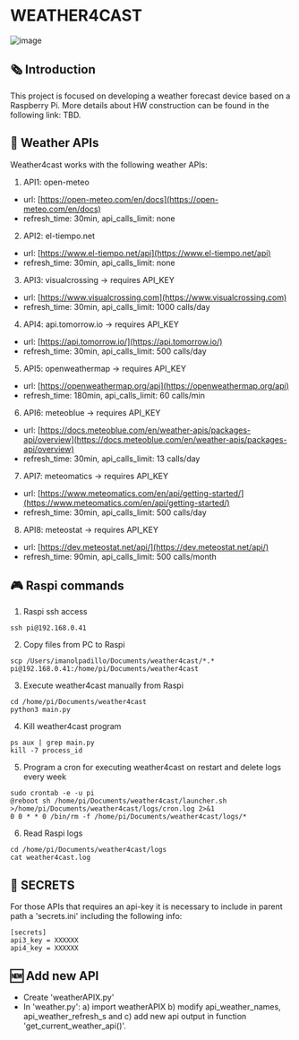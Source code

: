 # WEATHER4CAST
![image](https://github.com/imanolpadillo/weather4cast/assets/67315499/6c641faf-240b-4e6a-9bad-6b02a9b2b7c2)

## 🗞️ Introduction
This project is focused on developing a weather forecast device based on a Raspberry Pi. More details about HW construction can be found in the following link: TBD.

## 🔌 Weather APIs
Weather4cast works with the following weather APIs:

1. API1: open-meteo
  - url: [https://open-meteo.com/en/docs](https://open-meteo.com/en/docs)
  - refresh_time: 30min, api_calls_limit: none
2. API2: el-tiempo.net
  - url: [https://www.el-tiempo.net/api](https://www.el-tiempo.net/api)
  - refresh_time: 30min, api_calls_limit: none
3. API3: visualcrossing -> requires API_KEY
  - url: [https://www.visualcrossing.com](https://www.visualcrossing.com)
  - refresh_time: 30min, api_calls_limit: 1000 calls/day
4. API4: api.tomorrow.io -> requires API_KEY
  - url: [https://api.tomorrow.io/](https://api.tomorrow.io/)
  - refresh_time: 30min, api_calls_limit: 500 calls/day
5. API5: openweathermap -> requires API_KEY
  - url: [https://openweathermap.org/api](https://openweathermap.org/api)
  - refresh_time: 180min, api_calls_limit: 60 calls/min
6. API6: meteoblue -> requires API_KEY
  - url: [https://docs.meteoblue.com/en/weather-apis/packages-api/overview](https://docs.meteoblue.com/en/weather-apis/packages-api/overview)
  - refresh_time: 30min, api_calls_limit: 13 calls/day
7. API7: meteomatics -> requires API_KEY
  - url: [https://www.meteomatics.com/en/api/getting-started/](https://www.meteomatics.com/en/api/getting-started/)
  - refresh_time: 30min, api_calls_limit: 500 calls/day
8. API8: meteostat -> requires API_KEY
  - url: [https://dev.meteostat.net/api/](https://dev.meteostat.net/api/)
  - refresh_time: 90min, api_calls_limit: 500 calls/month


## 🎮 Raspi commands

 1.  Raspi ssh access
```
ssh pi@192.168.0.41
```

 2. Copy files from PC to Raspi
```
scp /Users/imanolpadillo/Documents/weather4cast/*.* pi@192.168.0.41:/home/pi/Documents/weather4cast
````

 3. Execute weather4cast manually from Raspi
```
cd /home/pi/Documents/weather4cast
python3 main.py
```

 4. Kill weather4cast program
```
ps aux | grep main.py
kill -7 process_id
```

 5. Program a cron for executing weather4cast on restart and delete logs every week
```
sudo crontab -e -u pi
@reboot sh /home/pi/Documents/weather4cast/launcher.sh >/home/pi/Documents/weather4cast/logs/cron.log 2>&1
0 0 * * 0 /bin/rm -f /home/pi/Documents/weather4cast/logs/*
```

 6. Read Raspi logs
```
cd /home/pi/Documents/weather4cast/logs
cat weather4cast.log
```

## 🔏 SECRETS
For those APIs that requires an api-key it is necessary to include in parent path a 'secrets.ini' including the following info:
```
[secrets]
api3_key = XXXXXX
api4_key = XXXXXX
```

## 🆕 Add new API
 - Create 'weatherAPIX.py'
 - In 'weather.py': a) import weatherAPIX b) modify api_weather_names, api_weather_refresh_s and c) add new api output in function 'get_current_weather_api()'.

